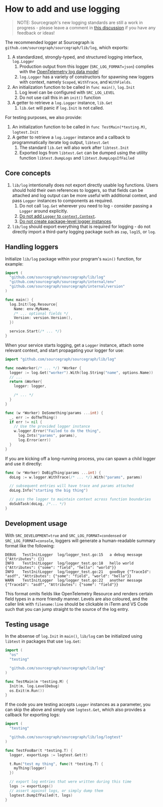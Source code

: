 # How to add and use logging

> NOTE: Sourcegraph's new logging standards are still a work in progress - please leave a comment in [this discussion](https://github.com/sourcegraph/sourcegraph/discussions/33248) if you have any feedback or ideas!

The recommended logger at Sourcegraph is `github.com/sourcegraph/sourcegraph/lib/log`, which exports:

1. A standardized, strongly-typed, and structured logging interface, `log.Logger`
   1. Production output from this logger (`SRC_LOG_FORMAT=json`) complies with the [OpenTelemetry log data model](https://opentelemetry.io/docs/reference/specification/logs/data-model/)
   2. `log.Logger` has a variety of constructors for spawning new loggers with context, namely `Scoped`, `WithTrace`, and `WithFields`.
2. An initialization function to be called in `func main()`, `log.Init`
   1. Log level can be configured with `SRC_LOG_LEVEL`
   2. Do not use call this in an `init()` function
3. A getter to retrieve a `log.Logger` instance, `lib.Get`
   1. `lib.Get` will panic if `log.Init` is not called.

For testing purposes, we also provide:

1. An initialization function to be called in `func TestMain(*testing.M)`, `logtest.Init`
2. A getter to retrieve a `log.Logger` instance and a callback to programmatically iterate log output, `libtest.Get`
   1. The standard `lib.Get` will also work after `libtest.Init`
   2. Exported logs from `libtest.Get` can be dumped using the utility function `libtest.DumpLogs` and `libtest.DumpLogsIfFailed`

## Core concepts

1. `lib/log` intentionally does not export directly usable log functions. Users should hold their own references to loggers, so that fields can be attached and log output can be more useful with additional context, and pass `Logger` instances to components as required.
   1. Do not call `log.Get` wherever you need to log - consider passing a `Logger` around explicitly.
   2. [Do not add `Logger` to `context.Context`](https://dave.cheney.net/2017/01/26/context-is-for-cancelation).
   3. [Do not create package-level logger instances](https://dave.cheney.net/2017/01/23/the-package-level-logger-anti-pattern).
2. `lib/log` should export everything that is required for logging - do not directly import a third-party logging package such as `zap`, `log15`, or `log`.

## Handling loggers

Initialize `lib/log` package within your program's `main()` function, for example:

```go
import (
  "github.com/sourcegraph/sourcegraph/lib/log"
  "github.com/sourcegraph/sourcegraph/internal/env"
  "github.com/sourcegraph/sourcegraph/internal/version"
)

func main() {
  log.Init(log.Resource{
    Name: env.MyName,
    /* ... optional fields */
    Version: version.Version(),
  })

  service.Start(/* ... */)
}
```

When your service starts logging, get a `Logger` instance, attach some relevant context, and start propagating your logger for use:

```go
import "github.com/sourcegraph/sourcegraph/lib/log"

func newWorker(/* ... */) *Worker {
  logger := log.Get("worker").With(log.String("name", options.Name))
  // ...
  return &Worker{
    logger: logger,

    /* ... */
  }
}

func (w *Worker) DoSomething(params ...int) {
  _, err := doTheThing()
  if err != nil {
    // Use the provided logger instance
    w.logger.Error("Failed to do the thing",
      log.Ints("params", params),
      log.Error(err))
  }
}
```

If you are kicking off a long-running process, you can spawn a child logger and use it directly:

```go
func (w *Worker) DoBigThing(params ...int) {
  doLog := w.logger.WithTrace(/* ... */).With("params", params)

  // subsequent entries will have trace and params attached
  doLog.Info("starting the big thing")

  // pass the logger to maintain context across function boundaries
  doSubTask(doLog, /*... */)
}
```

## Development usage

With `SRC_DEVELOPMENT=true` and `SRC_LOG_FORMAT=condensed` or `SRC_LOG_FORMAT=console`, loggers will generate a human-readable summary format like the following:

```none
DEBUG   TestInitLogger  log/logger_test.go:15   a debug message {"Attributes": {}}
INFO    TestInitLogger  log/logger_test.go:18   hello world     {"Attributes": {"some": "field", "hello": "world"}}
INFO    TestInitLogger  log/logger_test.go:21   goodbye {"TraceId": "asdf", "Attributes": {"some": "field", "world": "hello"}}
WARN    TestInitLogger  log/logger_test.go:22   another message {"TraceId": "asdf", "Attributes": {"some": "field"}}
```

This format omits fields like OpenTelemetry Resource and renders certain field types in a more friendly manner. Levels are also coloured, and the caller link with `filename:line` should be clickable in iTerm and VS Code such that you can jump straight to the source of the log entry.

## Testing usage

In the absense of `log.Init` in `main()`, `lib/log` can be initialized using `libtest` in packages that use `log.Get`:

```go
import (
  "os"
  "testing"

  "github.com/sourcegraph/sourcegraph/lib/log"
)

func TestMain(m *testing.M) {
  Init(m, log.LevelDebug)
  os.Exit(m.Run())
}
```

If the code you are testing accepts `Logger` instances as a parameter, you can skip the above and simply use `logtest.Get`, which also provides a callback for exporting logs:

```go
import (
  "testing"

  "github.com/sourcegraph/sourcegraph/lib/log/logtest"
)

func TestFooBar(t *testing.T) {
  logger, exportLogs := logtest.Get(t)

  t.Run("test my thing", func(t *testing.T) {
    myThing(logger)
  })

  // export log entries that were written during this time
  logs := exportLogs()
  // assert against logs, or simply dump them
  logtest.DumpIfFailed(t, logs)
}
```

